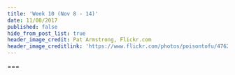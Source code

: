 ```yaml
---
title: 'Week 10 (Nov 8 - 14)'
date: 11/08/2017
published: false
hide_from_post_list: true
header_image_credit: Pat Armstrong, Flickr.com
header_image_creditlink: 'https://www.flickr.com/photos/poisontofu/4762082009/'
---
```


<!--- Your weekly summary content goes below here -->

<!--- Your weekly summary content goes above here -->

===

<!--- Your weekly materials content goes below here -->
